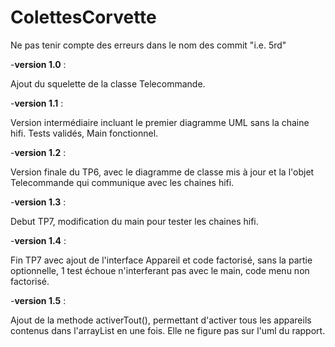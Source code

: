 # ColettesCorvette



Ne pas tenir compte des erreurs dans le nom des commit "i.e. 5rd" 


-**version 1.0** :

Ajout du squelette de la classe Telecommande.

-**version 1.1** : 

Version intermédiaire incluant le premier diagramme UML sans la chaine hifi. 
Tests validés, Main fonctionnel.

-**version 1.2** : 

Version finale du TP6, 
avec le diagramme de classe mis à jour 
et la l'objet Telecommande qui communique avec les chaines hifi.

-**version 1.3** : 

Debut TP7, modification du main pour tester les chaines hifi. 

-**version 1.4** :

Fin TP7 avec ajout de l'interface Appareil et code factorisé, 
sans la partie optionnelle,
1 test échoue n'interferant pas avec le main,
code menu non factorisé.

-**version 1.5** : 

Ajout de la methode activerTout(), permettant d'activer tous les appareils contenus dans l'arrayList en une fois.
Elle ne figure pas sur l'uml du rapport.

